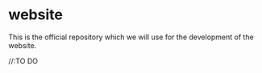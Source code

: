 # website
This is the official repository which we will use for the development of the website.

//:TO DO
